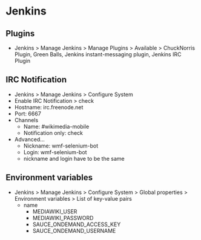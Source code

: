 # Jenkins

## Plugins

- Jenkins > Manage Jenkins > Manage Plugins > Available > ChuckNorris Plugin, Green Balls, Jenkins instant-messaging plugin, Jenkins IRC Plugin

## IRC Notification

- Jenkins > Manage Jenkins > Configure System
- Enable IRC Notification > check
- Hostname: irc.freenode.net
- Port: 6667
- Channels
  - Name: #wikimedia-mobile
  - Notification only: check
- Advanced...
  - Nickname: wmf-selenium-bot
  - Login: wmf-selenium-bot
  - nickname and login have to be the same

## Environment variables

- Jenkins > Manage Jenkins > Configure System > Global properties > Environment variables > List of key-value pairs
  - name
    - MEDIAWIKI_USER
    - MEDIAWIKI_PASSWORD
    - SAUCE_ONDEMAND_ACCESS_KEY
    - SAUCE_ONDEMAND_USERNAME
